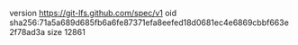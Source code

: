 version https://git-lfs.github.com/spec/v1
oid sha256:71a5a689d685fb6a6fe87371efa8eefed18d0681ec4e6869cbbf663e2f78ad3a
size 12861
